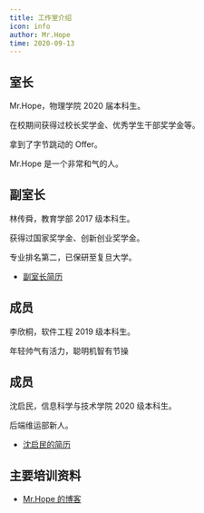 ```yaml
---
title: 工作室介绍
icon: info
author: Mr.Hope
time: 2020-09-13
---
```


## 室长

Mr.Hope，物理学院 2020 届本科生。

在校期间获得过校长奖学金、优秀学生干部奖学金等。

拿到了字节跳动的 Offer。

Mr.Hope 是一个非常和气的人。

## 副室长

林传舜，教育学部 2017 级本科生。

获得过国家奖学金、创新创业奖学金。

专业排名第二，已保研至复旦大学。

- [副室长简历](/file/林传舜简历.pdf)

## 成员

李欣桐，软件工程 2019 级本科生。

年轻帅气有活力，聪明机智有节操

## 成员

沈启民，信息科学与技术学院 2020 级本科生。

后端维运部新人。

- [沈启民的简历](/file/沈启民的简历.docx) 


## 主要培训资料

- [Mr.Hope 的博客](blog.md)
